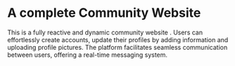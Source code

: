 # A complete Community Website

This is a fully reactive and dynamic community website . Users can effortlessly create accounts, update their profiles by adding information and uploading profile pictures. The platform facilitates seamless communication between users, offering a real-time messaging system.
